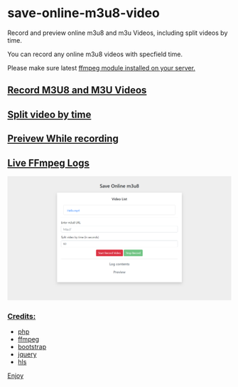 # save-online-m3u8-video
Record and preview online m3u8 and m3u Videos, including split videos by time.

You can record any online m3u8 videos with specfield time.

Please make sure latest <a href="https://www.ffmpeg.org/" target="_blank">ffmpeg module</b> installed on your server.

<h2>Record M3U8 and M3U Videos</h2>

<h2>Split video by time</h2>

<h2>Preivew While recording</h2>

<h2>Live FFmpeg Logs</h2>

<img src="https://raw.githubusercontent.com/Pedroxam/save-online-m3u8-video/master/preview.png">


<h3>Credits:</h3>

<ul>
<li>php</li>
<li>ffmpeg</li>
<li>bootstrap</li>
<li>jquery</li>
<li>hls</li>
</ul>


Enjoy



